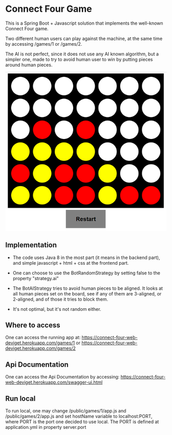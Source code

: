 Connect Four Game
===================

This is a Spring Boot + Javascript solution that implements the well-known Connect Four game.

Two different human users can play against the machine, at the same time by accessing /games/1 or /games/2.

The AI is not perfect, since it does not use any AI known algorithm, but a simpler one, made to try to avoid human user to win by putting pieces around human pieces.

![Connect-4 Web](board-yellow-won.png)

## Implementation


* The code uses Java 8 in the most part (it means in the backend part), and simple javascript + html + css at the frontend part.

* One can choose to use the BotRandomStrategy by setting false to the property "strategy.ai"

* The BotAIStrategy tries to avoid human pieces to be aligned. It looks at all human pieces set on the board, see if any of them are 3-aligned, or 2-aligned, and of those it tries to block them.

* It's not optimal, but it's not random either.

## Where to access

One can access the running app at: https://connect-four-web-deviget.herokuapp.com/games/1 or https://connect-four-web-deviget.herokuapp.com/games/2

## Api Documentation

One can access the Api Documentation by accessing: https://connect-four-web-deviget.herokuapp.com/swagger-ui.html

## Run local

To run local, one may change /public/games/1/app.js and /public/games/2/app.js and set hostName variable to localhost:PORT, where PORT is the port one decided to use local.
The PORT is defined at application.yml in property server.port



